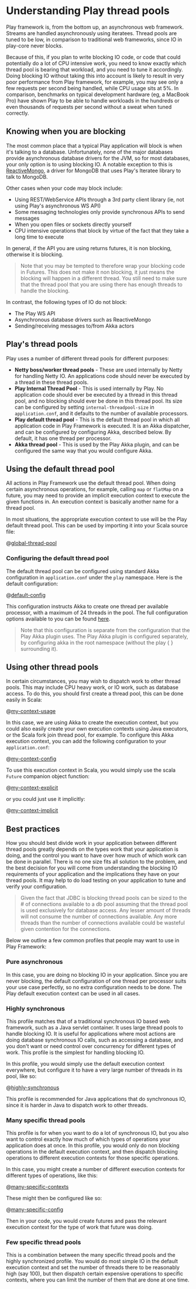 <!--- Copyright (C) 2009-2013 Typesafe Inc. <http://www.typesafe.com> -->
# Understanding Play thread pools

Play framework is, from the bottom up, an asynchronous web framework.  Streams are handled asynchronously using iteratees.  Thread pools are tuned to be low, in comparison to traditional web frameworks, since IO in play-core never blocks.

Because of this, if you plan to write blocking IO code, or code that could potentially do a lot of CPU intensive work, you need to know exactly which thread pool is bearing that workload, and you need to tune it accordingly.  Doing blocking IO without taking this into account is likely to result in very poor performance from Play framework, for example, you may see only a few requests per second being handled, while CPU usage sits at 5%.  In comparison, benchmarks on typical development hardware (eg, a MacBook Pro) have shown Play to be able to handle workloads in the hundreds or even thousands of requests per second without a sweat when tuned correctly.

## Knowing when you are blocking

The most common place that a typical Play application will block is when it's talking to a database.  Unfortunately, none of the major databases provide asynchronous database drivers for the JVM, so for most databases, your only option is to using blocking IO.  A notable exception to this is [ReactiveMongo](http://reactivemongo.org/), a driver for MongoDB that uses Play's Iteratee library to talk to MongoDB.

Other cases when your code may block include:

* Using REST/WebService APIs through a 3rd party client library (ie, not using Play's asynchronous WS API)
* Some messaging technologies only provide synchronous APIs to send messages
* When you open files or sockets directly yourself
* CPU intensive operations that block by virtue of the fact that they take a long time to execute

In general, if the API you are using returns futures, it is non blocking, otherwise it is blocking.

> Note that you may be tempted to therefore wrap your blocking code in Futures.  This does not make it non blocking, it just means the blocking will happen in a different thread.  You still need to make sure that the thread pool that you are using there has enough threads to handle the blocking.

In contrast, the following types of IO do not block:

* The Play WS API
* Asynchronous database drivers such as ReactiveMongo
* Sending/receiving messages to/from Akka actors

## Play's thread pools

Play uses a number of different thread pools for different purposes:

* **Netty boss/worker thread pools** - These are used internally by Netty for handling Netty IO.  An applications code should never be executed by a thread in these thread pools.
* **Play Internal Thread Pool** - This is used internally by Play.  No application code should ever be executed by a thread in this thread pool, and no blocking should ever be done in this thread pool.  Its size can be configured by setting `internal-threadpool-size` in `application.conf`, and it defaults to the number of available processors.
* **Play default thread pool** - This is the default thread pool in which all application code in Play Framework is executed.  It is an Akka dispatcher, and can be configured by configuring Akka, described below.  By default, it has one thread per processor.
* **Akka thread pool** - This is used by the Play Akka plugin, and can be configured the same way that you would configure Akka.


## Using the default thread pool

All actions in Play Framework use the default thread pool.  When doing certain asynchronous operations, for example, calling `map` or `flatMap` on a future, you may need to provide an implicit execution context to execute the given functions in.  An execution context is basically another name for a thread pool.

In most situations, the appropriate execution context to use will be the Play default thread pool.  This can be used by importing it into your Scala source file:

@[global-thread-pool](code/ThreadPools.scala)

### Configuring the default thread pool

The default thread pool can be configured using standard Akka configuration in `application.conf` under the `play` namespace.  Here is the default configuration:

@[default-config](code/ThreadPools.scala)

This configuration instructs Akka to create one thread per available processor, with a maximum of 24 threads in the pool.  The full configuration options available to you can be found [here](http://doc.akka.io/docs/akka/2.2.0/general/configuration.html#Listing_of_the_Reference_Configuration).

> Note that this configuration is separate from the configuration that the Play Akka plugin uses.  The Play Akka plugin is configured separately, by configuring akka in the root namespace (without the play { } surrounding it).

## Using other thread pools

In certain circumstances, you may wish to dispatch work to other thread pools.  This may include CPU heavy work, or IO work, such as database access.  To do this, you should first create a thread pool, this can be done easily in Scala:

@[my-context-usage](code/ThreadPools.scala)

In this case, we are using Akka to create the execution context, but you could also easily create your own execution contexts using Java executors, or the Scala fork join thread pool, for example.  To configure this Akka execution context, you can add the following configuration to your `application.conf`:

@[my-context-config](code/ThreadPools.scala)

To use this execution context in Scala, you would simply use the scala `Future` companion object function:

@[my-context-explicit](code/ThreadPools.scala)

or you could just use it implicitly:

@[my-context-implicit](code/ThreadPools.scala)

## Best practices

How you should best divide work in your application between different thread pools greatly depends on the types work that your application is doing, and the control you want to have over how much of which work can be done in parallel.  There is no one size fits all solution to the problem, and the best decision for you will come from understanding the blocking IO requirements of your application and the implications they have on your thread pools.  It may help to do load testing on your application to tune and verify your configuration.

> Given the fact that JDBC is blocking thread pools can be sized to the # of connections available to a db pool assuming that the thread pool is used exclusively for database access. Any lesser amount of threads will not consume the number of connections available. Any more threads than the number of connections available could be wasteful given contention for the connections.

Below we outline a few common profiles that people may want to use in Play Framework:

### Pure asynchronous

In this case, you are doing no blocking IO in your application.  Since you are never blocking, the default configuration of one thread per processor suits your use case perfectly, so no extra configuration needs to be done.  The Play default execution context can be used in all cases.

### Highly synchronous

This profile matches that of a traditional synchronous IO based web framework, such as a Java servlet container.  It uses large thread pools to handle blocking IO.  It is useful for applications where most actions are doing database synchronous IO calls, such as accessing a database, and you don't want or need control over concurrency for different types of work.  This profile is the simplest for handling blocking IO.

In this profile, you would simply use the default execution context everywhere, but configure it to have a very large number of threads in its pool, like so:

@[highly-synchronous](code/ThreadPools.scala)

This profile is recommended for Java applications that do synchronous IO, since it is harder in Java to dispatch work to other threads.

### Many specific thread pools

This profile is for when you want to do a lot of synchronous IO, but you also want to control exactly how much of which types of operations your application does at once.  In this profile, you would only do non blocking operations in the default execution context, and then dispatch blocking operations to different execution contexts for those specific operations.

In this case, you might create a number of different execution contexts for different types of operations, like this:

@[many-specific-contexts](code/ThreadPools.scala)

These might then be configured like so:

@[many-specific-config](code/ThreadPools.scala)

Then in your code, you would create futures and pass the relevant execution context for the type of work that future was doing.

### Few specific thread pools

This is a combination between the many specific thread pools and the highly synchronized profile.  You would do most simple IO in the default execution context and set the number of threads there to be reasonably high (say 100), but then dispatch certain expensive operations to specific contexts, where you can limit the number of them that are done at one time.
